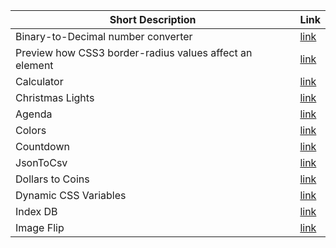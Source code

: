 | Short Description                                       | Link                                             |
| ------------------------------------------------------- | ------------------------------------------------ |
| Binary-to-Decimal number converter                      | [link](https://binary.vercel.app/)               |
| Preview how CSS3 border-radius values affect an element | [link](https://border-radius-ten.vercel.app/)    |
| Calculator                                              | [link](https://calculator-nine-rust.vercel.app/) |
| Christmas Lights                                        | [link](https://mihaighe-lights.netlify.app)      |
| Agenda                                                  | [link](https://mihaighe-agenda.netlify.app/)     |
| Colors                                                  | [link](https://mihaighe-colors.netlify.app/)     |
| Countdown                                               | [link](https://mihaighe-countdown.netlify.app/)  |
| JsonToCsv                                               | [link](https://mihaighe-jsontocsv.netlify.app/)  |
| Dollars to Coins                                        | [link](https://mihaighe-dollars.netlify.app/)    |
| Dynamic CSS Variables                                   | [link](https://mihaighe-dynamic.netlify.app/)    |
| Index DB                                                | [link](https://mihaighe-indexdb.netlify.app/)    |
| Image Flip                                              | [link](https://mihaighe-flip.netlify.app/)       |
